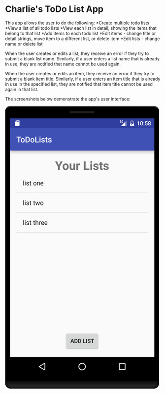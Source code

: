 # Charlie's ToDo List App

This app allows the user to do the following:
*Create multiple todo lists
*View a list of all todo lists
*View each list in detail, showing the items that belong to that list
*Add items to each todo list
*Edit items - change title or detail strings, move item to a different list, or delete item
*Edit lists - change name or delete list

When the user creates or edits a list, they receive an error if they try to submit a blank list name. Similarly, if a user enters a list name that is already in use, they are notified that name cannot be used again.

When the user creates or edits an item, they receive an error if they try to submit a blank item title. Similarly, if a user enters an item title that is already in use in the specified list, they are notified that item title cannot be used again in that list.

The screenshots below demonstrate the app's user interface:

<img src="screenshots/ViewLists-Home.png" alt="ViewListsActivity - Home" width="500">
